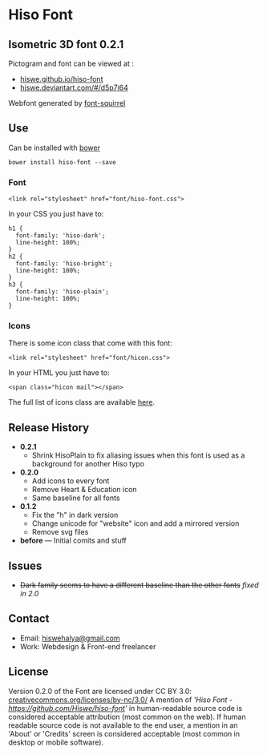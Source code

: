 # Hiso Font
## Isometric 3D font 0.2.1
Pictogram and font can be viewed at :

- [hiswe.github.io/hiso-font](http://hiswe.github.io/hiso-font)
- [hiswe.deviantart.com/#/d5p7i64](http://hiswe.deviantart.com/#/d5p7i64)

Webfont generated by [font-squirrel](http://www.fontsquirrel.com/)

## Use
Can be installed with [bower](http://bower.io/)

```
bower install hiso-font --save
```

### Font

```
<link rel="stylesheet" href="font/hiso-font.css">
```

In your CSS you just have to:

```
h1 {
  font-family: 'hiso-dark';
  line-height: 100%;
}
h2 {
  font-family: 'hiso-bright';
  line-height: 100%;
}
h3 {
  font-family: 'hiso-plain';
  line-height: 100%;
}
```
### Icons
There is some icon class that come with this font:

```
<link rel="stylesheet" href="font/hicon.css">
```

In your HTML you just have to:

```
<span class="hicon mail"></span>
```
The full list of icons class are available [here](https://github.com/Hiswe/hiso-font/blob/master/font/hicon.css).

## Release History


- **0.2.1**
  - Shrink HisoPlain to fix aliasing issues when this font is used as a background for another Hiso typo
- **0.2.0**
  - Add icons to every font
  - Remove Heart &amp; Education icon
  - Same baseline for all fonts
- **0.1.2**
  - Fix the "h" in dark version
  - Change unicode for "website" icon and add a mirrored version
  - Remove svg files
- **before** — Initial comits and stuff

## Issues

- ~~Dark family seems to have a different baseline than the other fonts~~ *fixed in 2.0*

## Contact
- Email: hiswehalya@gmail.com
- Work: Webdesign & Front-end freelancer

## License
Version 0.2.0 of the Font are licensed under CC BY 3.0:
[creativecommons.org/licenses/by-nc/3.0/](http://creativecommons.org/licenses/by-nc/3.0/)
A mention of *'Hiso Font - https://github.com/Hiswe/hiso-font'*
in human-readable source code is considered acceptable attribution (most common on the
web).
If human readable source code is not available to the end user, a mention in an 'About'
or 'Credits' screen is considered acceptable (most common in desktop or mobile software).